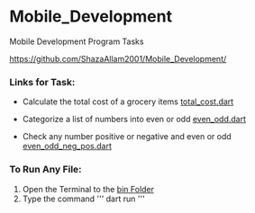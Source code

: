# Mobile_Development
Mobile Development Program Tasks

https://github.com/ShazaAllam2001/Mobile_Development/

### Links for Task:
- Calculate the total cost of a grocery items  [total_cost.dart](https://github.com/ShazaAllam2001/Mobile_Development/tree/main/Dart_Tasks/bin/total_cost.dart)

- Categorize a list of numbers into even or odd  [even_odd.dart](https://github.com/ShazaAllam2001/Mobile_Development/tree/main/Dart_Tasks/bin/even_odd.dart)

- Check any number positive or negative and even or odd  [even_odd_neg_pos.dart](https://github.com/ShazaAllam2001/Mobile_Development/tree/main/Dart_Tasks/bin/even_odd_neg_pos.dart)
 
### To Run Any File:
1. Open the Terminal to the [bin Folder](https://github.com/ShazaAllam2001/Mobile_Development/tree/main/Dart_Tasks/bin)
2. Type the command
'''
dart run <file-name>
'''
